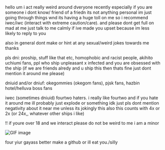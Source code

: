 hello um i act really weird around dveryone recently especially if you are someone i dont know/ friend of a friedn its not anything personal im just going through things wnd its having a huge toll on me so i recommend iwec/iwc (interact with extreme caution/care). and please dont get full on mad at me just talk to me calmly if ive made you upset because im less likely to reply to you

also in general dont make or hint at any sexual/weird jokes towards me thanks

pls dni:
proship, stuff like that etc,
homophobic and racist people,
akihito uchiumi fans,
ppl who ship unpleasant x infected and you are obsessed with the ship (if we are friends alredy and u ship this then thats fine just dont mention it around me please)

dniuid and/or dniuf: 
okegommies (okegom fans),
pjsk fans,
hazbin hotel/helluva boss fans

iwec (sometimes dniuid) fourtwo haters. i really like fourtwo and if you hate it around me ill probably just explode or something idk just pls dont mention negativity about it near me unless its jokingly
this also this counts with 4x or 2x (or 24x,, whatever other ships i like)

!! if youre over 18 and we interact please do not be weird to me i am a minor



![GIF image](https://github.com/user-attachments/assets/509dc296-2d89-4978-af2d-b028ef537faa)


four yiur gayass better make a github or ill eat you./silly
